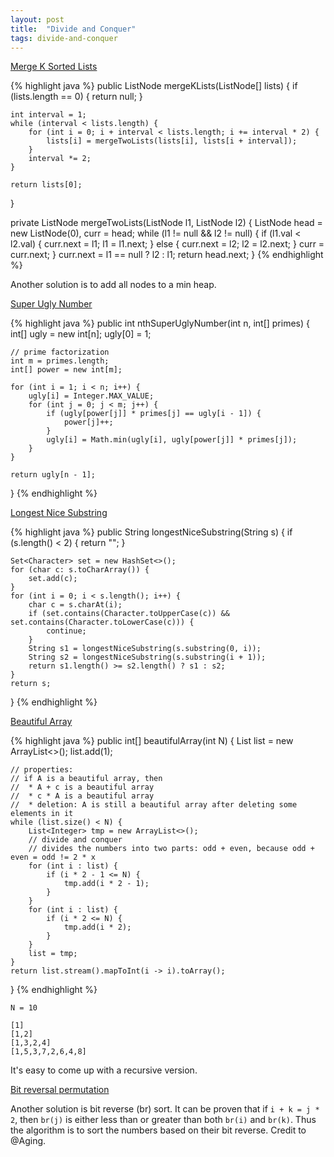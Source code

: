 ```yaml
---
layout: post
title:  "Divide and Conquer"
tags: divide-and-conquer
---
```

[Merge K Sorted Lists][merge-k-sorted-lists]

{% highlight java %}
public ListNode mergeKLists(ListNode[] lists) {
    if (lists.length == 0) {
        return null;
    }

    int interval = 1;
    while (interval < lists.length) {
        for (int i = 0; i + interval < lists.length; i += interval * 2) {
            lists[i] = mergeTwoLists(lists[i], lists[i + interval]);            
        }
        interval *= 2;
    }

    return lists[0];
}

private ListNode mergeTwoLists(ListNode l1, ListNode l2) {
    ListNode head = new ListNode(0), curr = head;
    while (l1 != null && l2 != null) {
        if (l1.val < l2.val) {
            curr.next = l1;
            l1 = l1.next;
        } else {
            curr.next = l2;
            l2 = l2.next;
        }
        curr = curr.next;
    }
    curr.next = l1 == null ? l2 : l1;
    return head.next;
}
{% endhighlight %}

Another solution is to add all nodes to a min heap.

[Super Ugly Number][super-ugly-number]

{% highlight java %}
public int nthSuperUglyNumber(int n, int[] primes) {
    int[] ugly = new int[n];
    ugly[0] = 1;

    // prime factorization
    int m = primes.length;
    int[] power = new int[m];

    for (int i = 1; i < n; i++) {
        ugly[i] = Integer.MAX_VALUE;
        for (int j = 0; j < m; j++) {
            if (ugly[power[j]] * primes[j] == ugly[i - 1]) {
                power[j]++;
            }
            ugly[i] = Math.min(ugly[i], ugly[power[j]] * primes[j]);
        }
    }

    return ugly[n - 1];
}
{% endhighlight %}

[Longest Nice Substring][longest-nice-substring]

{% highlight java %}
public String longestNiceSubstring(String s) {
    if (s.length() < 2) {
        return "";
    }

    Set<Character> set = new HashSet<>();
    for (char c: s.toCharArray()) {
        set.add(c);
    }
    for (int i = 0; i < s.length(); i++) {
        char c = s.charAt(i);
        if (set.contains(Character.toUpperCase(c)) && set.contains(Character.toLowerCase(c))) {
            continue;
        }
        String s1 = longestNiceSubstring(s.substring(0, i));
        String s2 = longestNiceSubstring(s.substring(i + 1));
        return s1.length() >= s2.length() ? s1 : s2;
    }
    return s; 
}
{% endhighlight %}

[Beautiful Array][beautiful-array]

{% highlight java %}
public int[] beautifulArray(int N) {
    List<Integer> list = new ArrayList<>();
    list.add(1);

    // properties:
    // if A is a beautiful array, then
    //  * A + c is a beautiful array
    //  * c * A is a beautiful array
    //  * deletion: A is still a beautiful array after deleting some elements in it
    while (list.size() < N) {
        List<Integer> tmp = new ArrayList<>();
        // divide and conquer
        // divides the numbers into two parts: odd + even, because odd + even = odd != 2 * x
        for (int i : list) {
            if (i * 2 - 1 <= N) {
                tmp.add(i * 2 - 1);
            }
        }
        for (int i : list) {
            if (i * 2 <= N) {
                tmp.add(i * 2);
            }
        }
        list = tmp;
    }
    return list.stream().mapToInt(i -> i).toArray();
}
{% endhighlight %}

```
N = 10

[1]
[1,2]
[1,3,2,4]
[1,5,3,7,2,6,4,8]
```

It's easy to come up with a recursive version.

[Bit reversal permutation](https://en.wikipedia.org/wiki/Bit-reversal_permutation)

Another solution is bit reverse (br) sort. It can be proven that if `i + k = j * 2`, then `br(j)` is either less than or greater than both `br(i)` and `br(k)`. Thus the algorithm is to sort the numbers based on their bit reverse. Credit to @Aging.

[beautiful-array]: https://leetcode.com/problems/beautiful-array/
[longest-nice-substring]: https://leetcode.com/problems/longest-nice-substring/
[merge-k-sorted-lists]: https://leetcode.com/problems/merge-k-sorted-lists/
[super-ugly-number]: https://leetcode.com/problems/super-ugly-number/
